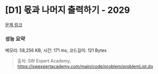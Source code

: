 # [D1] 몫과 나머지 출력하기 - 2029 

[문제 링크](https://swexpertacademy.com/main/code/problem/problemDetail.do?contestProbId=AV5QGNvKAtEDFAUq) 

### 성능 요약

메모리: 58,256 KB, 시간: 171 ms, 코드길이: 121 Bytes



> 출처: SW Expert Academy, https://swexpertacademy.com/main/code/problem/problemList.do